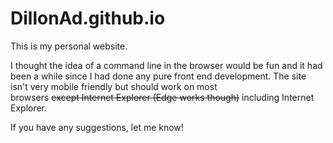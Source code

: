 # DillonAd.github.io

This is my personal website.

I thought the idea of a command line in the browser would be fun 
and it had been a while since I had done any pure front end development.
The site isn't very mobile friendly but should work on most  
browsers ~~except Internet Explorer (Edge works though)~~ including Internet Explorer. 

If you have any suggestions, let me know!